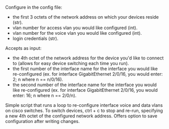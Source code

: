 Configure in the config file:
 - the first 3 octets of the network address on which your devices reside (str).
 - vlan number for access vlan you would like configured (int).
 - vlan number for the voice vlan you would like configured (int). 
 - login credentials (str).

Accepts as input:
 - the 4th octet of the network address for the device you'd like to connect to (allows for easy device switching each time you run).
 - the first number of the interface name for the interface you would like re-configured (ex. for interface GigabitEthernet 2/0/16, you would enter: 2; n where n == n/0/16).
 - the second number of the interface name for the interface you would like re-configured (ex. for interface GigabitEthernet 2/0/16, you would enter: 16; n where n == 2/0/n).


Simple script that runs a loop to re-configure interface voice and data vlans on cisco switches. To switch devices, ctrl + c to stop and re-run, specifying a new 4th octet of the configured network address. 
Offers option to save configuration after writing changes. 
